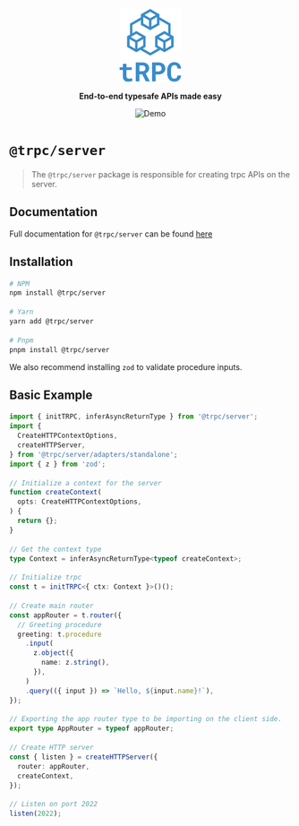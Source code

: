 <p align="center">
  <a href="https://trpc.io/"><img src="../../www/static/img/logo-text.svg" alt="tRPC" height="130"/></a>
</p>

<p align="center">
  <strong>End-to-end typesafe APIs made easy</strong>
</p>

<p align="center">
  <!-- TODO: replace with new version GIF -->
  <img src="https://storage.googleapis.com/trpc/trpcgif.gif" alt="Demo" />
</p>

# `@trpc/server`

> The `@trpc/server` package is responsible for creating trpc APIs on the server.

## Documentation

Full documentation for `@trpc/server` can be found [here](https://trpc.io/docs/router)

## Installation

```bash
# NPM
npm install @trpc/server

# Yarn
yarn add @trpc/server

# Pnpm
pnpm install @trpc/server
```

We also recommend installing `zod` to validate procedure inputs.

## Basic Example

```typescript
import { initTRPC, inferAsyncReturnType } from '@trpc/server';
import {
  CreateHTTPContextOptions,
  createHTTPServer,
} from '@trpc/server/adapters/standalone';
import { z } from 'zod';

// Initialize a context for the server
function createContext(
  opts: CreateHTTPContextOptions,
) {
  return {};
}

// Get the context type
type Context = inferAsyncReturnType<typeof createContext>;

// Initialize trpc
const t = initTRPC<{ ctx: Context }>()();

// Create main router
const appRouter = t.router({
  // Greeting procedure
  greeting: t.procedure
    .input(
      z.object({
        name: z.string(),
      }),
    )
    .query(({ input }) => `Hello, ${input.name}!`),
});

// Exporting the app router type to be importing on the client side.
export type AppRouter = typeof appRouter;

// Create HTTP server
const { listen } = createHTTPServer({
  router: appRouter,
  createContext,
});

// Listen on port 2022
listen(2022);
```
